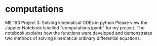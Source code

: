 # computations
ME 193 Project 3: Solving kinematical ODEs in python
Please view the Jupyter Notebook labelled "computations.ipynb" for my project. The notebook explains how the functions were developed and demonstrates two methods of solving kinematical ordinary differential equations.
